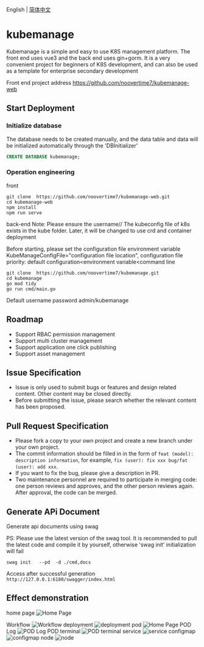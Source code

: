 English | [简体中文](./README.md)
# kubemanage
Kubemanage is a simple and easy to use K8S management platform. The front end uses vue3 and the back end uses gin+gorm. It is a very convenient project for beginners of K8S development, and can also be used as a template for enterprise secondary development

Front end project address https://github.com/noovertime7/kubemanage-web
## Start Deployment
### Initialize database
The database needs to be created manually, and the data table and data will be initialized automatically through the 'DBInitializer'
```sql
CREATE DATABASE kubemanage;
```
### Operation engineering
front
```shell
git clone  https://github.com/noovertime7/kubemanage-web.git
cd kubemanage-web
npm install
npm run serve
```
back-end
Note: Please ensure the username// The kubeconfig file of k8s exists in the kube folder. Later, it will be changed to use crd and container deployment

Before starting, please set the configuration file environment variable KubeManageConfigFile="configuration file location", configuration file priority: default configuration<environment variable<command line
```
git clone  https://github.com/noovertime7/kubemanage.git
cd kubemanage
go mod tidy
go run cmd/main.go
```
Default username password admin/kubemanage
## Roadmap
- Support RBAC permission management
- Support multi cluster management
- Support application one click publishing
- Support asset management
## Issue Specification
- Issue is only used to submit bugs or features and design related content. Other content may be closed directly.
- Before submitting the issue, please search whether the relevant content has been proposed.
## Pull Request Specification
- Please fork a copy to your own project and create a new branch under your own project.
- The commit information should be filled in in the form of `feat (model): description information`, for example, `fix (user): fix xxx bug/fat (user): add xxx`.
- If you want to fix the bug, please give a description in PR.
- Two maintenance personnel are required to participate in merging code: one person reviews and approves, and the other person reviews again. After approval, the code can be merged.
## Generate APi Document
Generate api documents using swag

PS: Please use the latest version of the swag tool. It is recommended to pull the latest code and compile it by yourself, otherwise 'swag init' initialization will fail
```shell
swag init   --pd  -d ./cmd,docs
```
Access after successful generation `http://127.0.0.1:6180/swagger/index.html`
## Effect demonstration
home page
![Home Page](./img/dashboard.jpg?raw=true )

Workflow
![Workflow](./img/wordflow.jpg?raw=true )
deployment
![deployment](./img/deployment.jpg?raw=true )
pod
![Home Page](./img/pod.jpg?raw=true )
POD Log
![POD Log](./img/pod_log.jpg?raw=true )
POD terminal
![POD terminal](./img/pod_ter.jpg?raw=true )
service
![service]( ./img/service.jpg?raw=true )
configmap
![configmap]( ./img/cm_detail.jpg?raw=true )
node
![node]( ./img/node.jpg?raw=true )